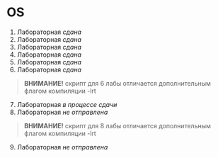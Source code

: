 # OS

1. Лабораторная *сдана*
2. Лабораторная *сдана*
3. Лабораторная *сдана*
4. Лабораторная *сдана*
5. Лабораторная *сдана*
6. Лабораторная *сдана*
>**ВНИМАНИЕ!** скрипт для 6 лабы отличается дополнительным флагом компиляции -lrt
7. Лабораторная *в процессе сдачи*
8. Лабораторная *не отправлена* 
>**ВНИМАНИЕ!** скрипт для 8 лабы отличается дополнительным флагом компиляции -lrt
9. Лабораторная *не отправлена*
